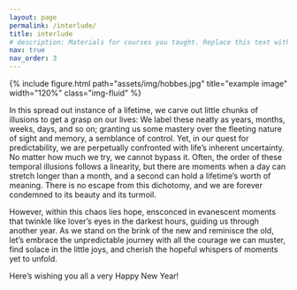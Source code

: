 ```yaml
---
layout: page
permalink: /interlude/
title: interlude
# description: Materials for courses you taught. Replace this text with your description.
nav: true
nav_order: 3
---
```


{% include figure.html path="assets/img/hobbes.jpg" title="example image" width="120%" class="img-fluid" %}


In this spread out instance of a lifetime, we carve out little chunks of illusions to get a grasp on our lives: We label these neatly as years, months, weeks, days, and so on; granting us some mastery over the fleeting nature of sight and memory, a semblance of control. Yet, in our quest for predictability, we are perpetually confronted with life’s inherent uncertainty. No matter how much we try, we cannot bypass it. Often, the order of these temporal illusions follows a linearity, but there are moments when a day can stretch longer than a month, and a second can hold a lifetime’s worth of meaning. There is no escape from this dichotomy, and we are forever condemned to its beauty and its turmoil.

However, within this chaos lies hope, ensconced in evanescent moments that twinkle like lover’s eyes in the darkest hours, guiding us through another year. As we stand on the brink of the new and reminisce the old, let’s embrace the unpredictable journey with all the courage we can muster, find solace in the little joys, and cherish the hopeful whispers of moments yet to unfold.

Here’s wishing you all a very Happy New Year!





